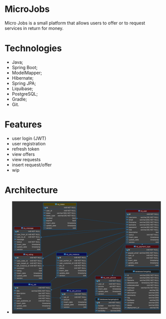 # MicroJobs

Micro Jobs is a small platform that allows users to offer or to request services in return for money.

# Technologies
- Java;
- Spring Boot;
- ModelMapper;
- Hibernate;
- Spring JPA;
- Liquibase;
- PostgreSQL;
- Gradle;
- Git.

# Features
- user login (JWT)
- user registration
- refresh token
- view offers
- view requests
- insert request/offer
- wip

# Architecture
- ![Database](micro-jobs.png)
